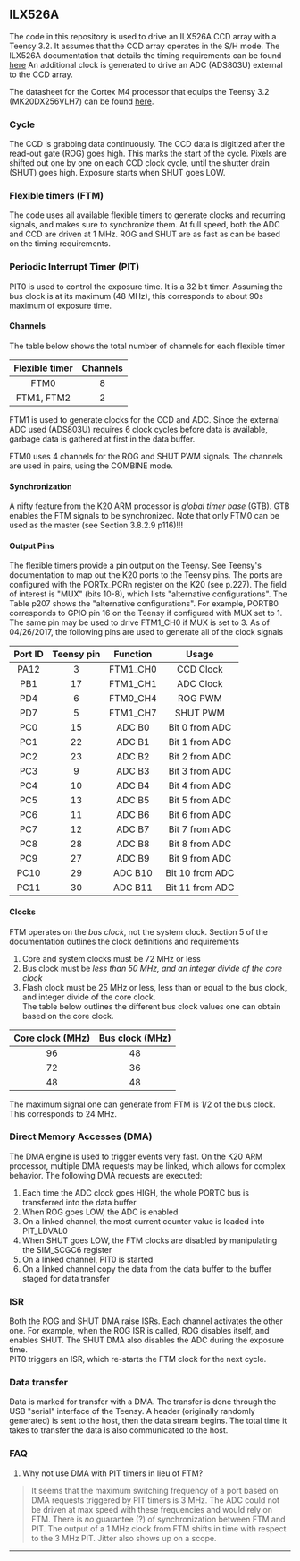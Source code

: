 ILX526A
------
The code in this repository is used to drive an ILX526A CCD array with a Teensy 3.2. It assumes that the CCD array operates in the S/H mode.
The ILX526A documentation that details the timing requirements can be found [here](http://www.eureca.de/datasheets/01.xx.xxxx/01.01.xxxx/01.01.0021/ILX526A.pdf) 
An additional clock is generated to drive an ADC (ADS803U) external to the CCD array. 

The datasheet for the Cortex M4 processor that equips the Teensy 3.2 (MK20DX256VLH7) can be found [here](https://www.pjrc.com/teensy/K20P64M72SF1RM.pdf). 

### Cycle
The CCD is grabbing data continuously. The CCD data is digitized after the read-out gate (ROG) goes high. This marks the start of the cycle. 
Pixels are shifted out one by one on each CCD clock cycle, until the shutter drain (SHUT) goes high. Exposure starts when SHUT goes LOW. 

### Flexible timers (FTM)
The code uses all available flexible timers to generate clocks and recurring signals, and makes sure to synchronize them. 
At full speed, both the ADC and CCD are driven at 1 MHz. ROG and SHUT are as fast as can be based on the timing requirements. 

### Periodic Interrupt Timer (PIT)
PIT0 is used to control the exposure time. It is a 32 bit timer. Assuming the bus clock is at its maximum (48 MHz), this corresponds to about 90s maximum of exposure time. 


#### Channels
The table below shows the total number of channels for each flexible timer

| Flexible timer | Channels |
|:--------------:|:--------:|
| FTM0 | 8 |
| FTM1, FTM2 | 2 |

FTM1 is used to generate clocks for the CCD and ADC. Since the external ADC used (ADS803U) requires 6 clock cycles before data is available, garbage data is gathered at first in the data buffer. 

FTM0 uses 4 channels for the ROG and SHUT PWM signals. The channels are used in pairs, using the COMBINE mode.   

#### Synchronization
A nifty feature from the K20 ARM processor is _global timer base_ (GTB). GTB enables the FTM signals to be synchronized. Note that only FTM0 can be used as the master (see Section 3.8.2.9 p116)!!!  

#### Output Pins
The flexible timers provide a pin output on the Teensy. See Teensy's documentation to map out the K20 ports to the Teensy pins. The ports are configured with the PORTx_PCRn register on the K20 (see p.227). The field of interest is "MUX" (bits 10-8), which lists "alternative configurations". The Table p207 shows the "alternative configurations". For example, PORTB0 corresponds to GPIO pin 16 on the Teensy if configured with MUX set to 1. The same pin may be used to drive FTM1_CH0 if MUX is set to 3. 
As of 04/26/2017, the following pins are used to generate all of the clock signals

| Port ID | Teensy pin | Function | Usage | 
|:-------:|:----------:|:--------:|:-----:|
| PA12 | 3 | FTM1_CH0 | CCD Clock |
| PB1 | 17 | FTM1_CH1 | ADC Clock |
| PD4 | 6 | FTM0_CH4 | ROG PWM |
| PD7 | 5 | FTM1_CH7 | SHUT PWM | 
| PC0 | 15 | ADC B0 | Bit 0 from ADC |
| PC1 | 22 | ADC B1 | Bit 1 from ADC |
| PC2 | 23 | ADC B2 | Bit 2 from ADC |
| PC3 | 9 | ADC B3 | Bit 3 from ADC |
| PC4 | 10 | ADC B4 | Bit 4 from ADC |
| PC5 | 13 | ADC B5 | Bit 5 from ADC |
| PC6 | 11 | ADC B6 | Bit 6 from ADC |
| PC7 | 12 | ADC B7 | Bit 7 from ADC |
| PC8 | 28 | ADC B8 | Bit 8 from ADC |
| PC9 | 27 | ADC B9 | Bit 9 from ADC |
| PC10 | 29 | ADC B10 | Bit 10 from ADC |
| PC11 | 30 | ADC B11 | Bit 11 from ADC |


#### Clocks
FTM operates on the _bus clock_, not the system clock. Section 5 of the documentation outlines the clock definitions and requirements
1. Core and system clocks must be 72 MHz or less
2. Bus clock must be _less than 50 MHz, and an integer divide of the core clock_
3. Flash clock must be 25 MHz or less, less than or equal to the bus clock, and integer divide of the core clock.  
The table below outlines the different bus clock values one can obtain based on the core clock.

| Core clock (MHz) | Bus clock (MHz) |
|:----------:|:---------:|
| 96 | 48 |
| 72 | 36 |
| 48 | 48 |

The maximum signal one can generate from FTM is 1/2 of the bus clock. This corresponds to 24 MHz.


### Direct Memory Accesses (DMA)
The DMA engine is used to trigger events very fast. On the K20 ARM processor, multiple DMA requests may be linked, which allows for complex behavior. The following DMA requests are executed:
1. Each time the ADC clock goes HIGH, the whole PORTC bus is transferred into the data buffer
2. When ROG goes LOW, the ADC is enabled
3. On a linked channel, the most current counter value is loaded into PIT_LDVAL0 
4. When SHUT goes LOW, the FTM clocks are disabled by manipulating the SIM_SCGC6 register 
5. On a linked channel, PIT0 is started
6. On a linked channel copy the data from the data buffer to the buffer staged for data transfer 

### ISR
Both the ROG and SHUT DMA raise ISRs. Each channel activates the other one. For example, when the ROG ISR is called, ROG disables itself, and enables SHUT. The SHUT DMA also disables the ADC during the exposure time.  
PIT0 triggers an ISR, which re-starts the FTM clock for the next cycle.

### Data transfer
Data is marked for transfer with a DMA. The transfer is done through the USB "serial" interface of the Teensy. A header (originally randomly generated) is sent to the host, then the data stream begins. The total time it takes to transfer the data is also communicated to the host.  


### FAQ
1. Why not use DMA with PIT timers in lieu of FTM? 
> It seems that the maximum switching frequency of a port based on DMA requests triggered by PIT timers is 3 MHz. The ADC could not be driven at max speed with these frequencies and would rely on FTM. There is _no_ guarantee (?) of synchronization between FTM and PIT. The output of a 1 MHz clock from FTM shifts in time with respect to the 3 MHz PIT. Jitter also shows up on a scope. 



-----------------
